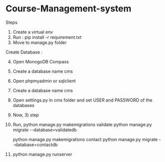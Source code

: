 # Course-Management-system

Steps

1) Create a virtual env
2) Run : pip install -r requirement.txt
3) Move to manage.py folder

Create Database :

4) Open MonogoDB Compass
5) Create a database name cms

6) Open phpmyadmin or sqlclient
7) Create a database name cms

8) Open settings.py in cms folder and set USER and PASSWORD of the databases
9) Now, 3) step

10) Run,
    python manage.py makemigrations validate
    python manage.py migrate --database=validatedb
    
    python manage.py makemigrations contact
    python manage.py migrate --database=contactdb
    
11) python manage.py runserver
